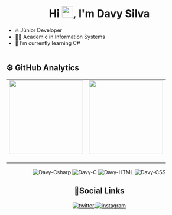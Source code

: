 <h1 align="center">Hi <img src="https://raw.githubusercontent.com/kaueMarques/kaueMarques/master/hi.gif" height="30px">, I'm Davy Silva </h1>

- 🔥 Júnior Developer
- 👨‍💻 Academic in Information Systems
- 🌱 I’m currently learning C#
<br><br>

## ⚙&nbsp;GitHub Analytics
<table cellpadding="0">
  <tr style="padding: 0">
<td valign="top"><img height="200" src="https://github-readme-stats.vercel.app/api/top-langs/?username=iamdavy&layout=compact"/>
<td valign="top"><img height="200" src="https://github-readme-stats.vercel.app/api?username=iamdavy&show_icons=true&theme=radical"/>
<br><br>
</tr>

</table>
<div align="center" valign="top">
<img alt="Davy-Csharp" src="https://img.shields.io/badge/-C%23-05122A?style=flat&logo=C-sharp&logoColor=1572B6">
<img alt=Davy-C src="https://img.shields.io/badge/-C-05122A?style=flat&logo=C">
<img alt=Davy-HTML src="https://img.shields.io/badge/-HTML-05122A?style=flat&logo=HTML5">
<img alt=Davy-CSS src="https://img.shields.io/badge/-CSS-05122A?style=flat&logo=CSS3&logoColor=1572B6">
</div>

<h2 align="center">👨Social Links</h2>
<div align="center"> 
<a href="https://twitter.com/imdavys" target="_blank">
  <img align="center" src="https://img.shields.io/badge/-imdavys-05122A?style=flat&logo=twitter" alt="twitter"/>  
</a>
<a href="https://instagram.com/dxvysilva" target="_blank">
 <img align="center" src="https://img.shields.io/badge/-dxvysilva-05122A?style=flat&logo=instagram" alt="instagram"/>
</a>
</div>
